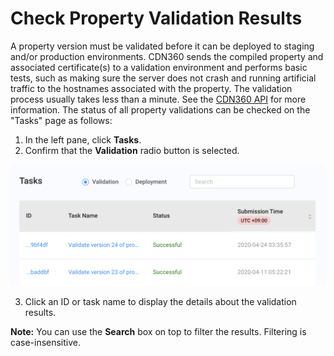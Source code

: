 <!--?xml version="1.0" encoding="utf-8"?-->

# Check Property Validation Results

A property version must be validated before it can be deployed to staging and/or production environments. CDN360 sends the compiled property and associated certificate(s) to a validation environment and performs basic tests, such as making sure the server does not crash and running artificial traffic to the hostnames associated with the property. The validation process usually takes less than a minute. See the [CDN360 API](</apidocs#tag/Property-Validation>) for more information. The status of all property validations can be checked on the "Tasks" page as follows:

1. In the left pane, click **Tasks**.
2. Confirm that the **Validation** radio button is selected.

<p align="center"><img src="/docs/resources/images/tasks/Validations_Overview.png" alt="Validation Tasks" width="900"></p>
 
3. Click an ID or task name to display the details about the validation results.

**Note:** You can use the **Search** box on top to filter the results. Filtering is  case-insensitive.
